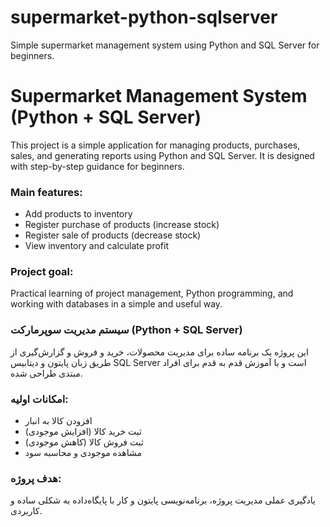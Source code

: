 # supermarket-python-sqlserver
Simple supermarket management system using Python and SQL Server for beginners.
# Supermarket Management System (Python + SQL Server)

This project is a simple application for managing products, purchases, sales, and generating reports using Python and SQL Server. It is designed with step-by-step guidance for beginners.

### Main features:
- Add products to inventory
- Register purchase of products (increase stock)
- Register sale of products (decrease stock)
- View inventory and calculate profit

### Project goal:
Practical learning of project management, Python programming, and working with databases in a simple and useful way.

### سیستم مدیریت سوپرمارکت (Python + SQL Server)  

این پروژه یک برنامه ساده برای مدیریت محصولات، خرید و فروش و گزارش‌گیری از طریق زبان پایتون و دیتابیس SQL Server است و با آموزش قدم به قدم برای افراد مبتدی طراحی شده.

### امکانات اولیه:
- افزودن کالا به انبار
- ثبت خرید کالا (افزایش موجودی)
- ثبت فروش کالا (کاهش موجودی)
- مشاهده موجودی و محاسبه سود

### هدف پروژه:
یادگیری عملی مدیریت پروژه، برنامه‌نویسی پایتون و کار با پایگاه‌داده به شکلی ساده و کاربردی.



